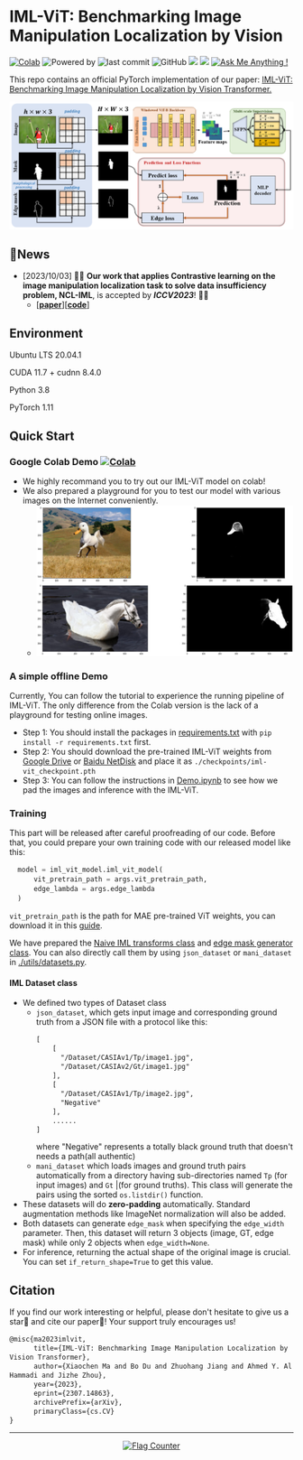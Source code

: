# IML-ViT: Benchmarking Image Manipulation Localization by Vision 
[![Colab](https://colab.research.google.com/assets/colab-badge.svg)](https://colab.research.google.com/drive/1SMH0o2tDe2CLvvIACA1-Ej2lRNDBRfyj?usp=sharing)
![Powered by](https://img.shields.io/badge/Based_on-Pytorch-blue?logo=pytorch) 
![last commit](https://img.shields.io/github/last-commit/Sunnyhaze/IML-ViT)
![GitHub](https://img.shields.io/github/license/Sunnyhaze/IML-ViT?logo=license)
![](https://img.shields.io/github/repo-size/sunnyhaze/IML-ViT?color=green)
![](https://img.shields.io/github/stars/sunnyhaze/IML-ViT)
[![Ask Me Anything !](https://img.shields.io/badge/Official%20-Yes-1abc9c.svg)](https://GitHub.com/Sunnyhaze) 

This repo contains an official PyTorch implementation of our paper: [IML-ViT: Benchmarking Image Manipulation Localization by Vision Transformer.](http://arxiv.org/abs/2307.14863)

![overview](./images/overview.png)


## 📰News 
- [2023/10/03] 🎉🎉 **Our work that applies Contrastive learning on the image manipulation localization task to solve data insufficiency problem, NCL-IML**, is accepted by ***ICCV2023***! 🎉🎉
  - [[**paper**](https://openaccess.thecvf.com/content/ICCV2023/html/Zhou_Pre-Training-Free_Image_Manipulation_Localization_through_Non-Mutually_Exclusive_Contrastive_Learning_ICCV_2023_paper.html)][[**code**](https://github.com/Knightzjz/NCL-IML)]

## Environment
Ubuntu LTS 20.04.1

CUDA 11.7 + cudnn 8.4.0

Python 3.8

PyTorch 1.11

## Quick Start
### Google Colab Demo [![Colab](https://colab.research.google.com/assets/colab-badge.svg)](https://colab.research.google.com/drive/1SMH0o2tDe2CLvvIACA1-Ej2lRNDBRfyj?usp=sharing)
- We highly recommand you to try out our IML-ViT model on colab!
- We also prepared a playground for you to test our model with various images on the Internet conveniently.
  - ![](images/colab_example.png)

### A simple offline Demo
Currently, You can follow the tutorial to experience the running pipeline of IML-ViT. The only difference from the Colab version is the lack of a playground for testing online images.

- Step 1: You should install the packages in [requirements.txt](./requirements.txt) with `pip install -r requirements.txt` first.
- Step 2: You should download the pre-trained IML-ViT weights from [Google Drive](https://drive.google.com/file/d/1xXJGJPW1i5j9Pc1JKd7fJmIAQkvt9jY7/view?usp=sharing) or [Baidu NetDisk](https://pan.baidu.com/s/1V-l1C6jCLBQTobrJcXDl7g?pwd=s835) and place it as `./checkpoints/iml-vit_checkpoint.pth`
- Step 3: You can follow the instructions in [Demo.ipynb](./Demo.ipynb) to see how we pad the images and inference with the IML-ViT. 

### Training
This part will be released after careful proofreading of our code. Before that, you could prepare your own training code with 
our released model like this:
```python
  model = iml_vit_model.iml_vit_model(
      vit_pretrain_path = args.vit_pretrain_path,
      edge_lambda = args.edge_lambda
  )
```
`vit_pretrain_path` is the path for MAE pre-trained ViT weights, you can download it in this [guide](./pretrained-weights/mae_download_page.md).

We have prepared the [Naive IML transforms class](./utils/iml_transforms.py) and [edge mask generator class](./utils/edge_generator.py). You can also directly call them by using `json_dataset` or `mani_dataset` in [./utils/datasets.py](./utils/datasets.py).
#### IML Dataset class
- We defined two types of Dataset class
  - `json_dataset`, which gets input image and corresponding ground truth from a JSON file with a protocol like this:
    ```
    [
        [
          "/Dataset/CASIAv1/Tp/image1.jpg",
          "/Dataset/CASIAv2/Gt/image1.jpg"
        ],
        [
          "/Dataset/CASIAv1/Tp/image2.jpg",
          "Negative"
        ],
        ......
    ]
    ```
    where "Negative" represents a totally black ground truth that doesn't needs a path(all authentic)
  - `mani_dataset` which loads images and ground truth pairs automatically from a directory having sub-directories named `Tp` (for input images) and `Gt` |(for ground truths). This class will generate the pairs using the sorted `os.listdir()` function. 
- These datasets will do **zero-padding** automatically. Standard augmentation methods like ImageNet normalization will also be added.
- Both datasets can generate `edge_mask` when specifying the `edge_width` parameter. Then, this dataset will return 3 objects (image, GT, edge mask) while only 2 objects when `edge_width=None`.
- For inference, returning the actual shape of the original image is crucial. You can set `if_return_shape=True` to get this value. 

## Citation
If you find our work interesting or helpful, please don't hesitate to give us a star🌟 and cite our paper🥰! Your support truly encourages us!
```
@misc{ma2023imlvit,
      title={IML-ViT: Benchmarking Image Manipulation Localization by Vision Transformer}, 
      author={Xiaochen Ma and Bo Du and Zhuohang Jiang and Ahmed Y. Al Hammadi and Jizhe Zhou},
      year={2023},
      eprint={2307.14863},
      archivePrefix={arXiv},
      primaryClass={cs.CV}
}
```

****
<div align="center"> <a href="https://info.flagcounter.com/9Etf"><img src="https://s11.flagcounter.com/countxl/9Etf/bg_FFFFFF/txt_000000/border_CCCCCC/columns_3/maxflags_12/viewers_0/labels_1/pageviews_1/flags_0/percent_0/" alt="Flag Counter" border="0"></a> </div>
